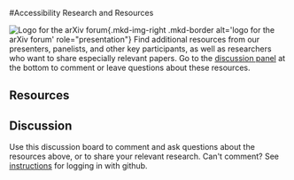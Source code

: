 #Accessibility Research and Resources

![Logo for the arXiv forum](../../assets/arxiv-lockup-forum-bgcolor.png){.mkd-img-right .mkd-border alt='logo for the arXiv forum' role="presentation"}
Find additional resources from our presenters, panelists, and other key participants, as well as researchers who want to share especially relevant papers. Go to the [discussion panel](#discussion) at the bottom to comment or leave questions about these resources.

## Resources

## Discussion
Use this discussion board to comment and ask questions about the resources above, or to share your relevant research. Can't comment? See [instructions](getting-started.md) for logging in with github.
